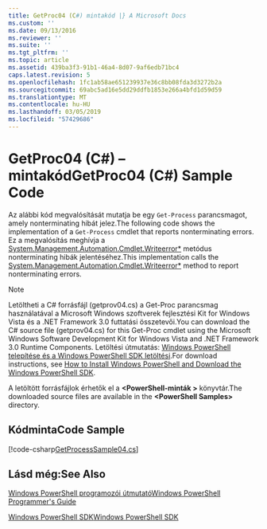 ```yaml
---
title: GetProc04 (C#) mintakód |} A Microsoft Docs
ms.custom: ''
ms.date: 09/13/2016
ms.reviewer: ''
ms.suite: ''
ms.tgt_pltfrm: ''
ms.topic: article
ms.assetid: 439ba3f3-91b1-46a4-8d07-9af6edb71bc4
caps.latest.revision: 5
ms.openlocfilehash: 1fc1ab58ae651239937e36c8bb08fda3d3272b2a
ms.sourcegitcommit: 69abc5ad16e5dd29ddfb1853e266a4bfd1d59d59
ms.translationtype: MT
ms.contentlocale: hu-HU
ms.lasthandoff: 03/05/2019
ms.locfileid: "57429686"
---
```

# <a name="getproc04-c-sample-code"></a><span data-ttu-id="30d1e-102">GetProc04 (C#) – mintakód</span><span class="sxs-lookup"><span data-stu-id="30d1e-102">GetProc04 (C#) Sample Code</span></span>

<span data-ttu-id="30d1e-103">Az alábbi kód megvalósítását mutatja be egy `Get-Process` parancsmagot, amely nonterminating hibát jelez.</span><span class="sxs-lookup"><span data-stu-id="30d1e-103">The following code shows the implementation of a `Get-Process` cmdlet that reports nonterminating errors.</span></span> <span data-ttu-id="30d1e-104">Ez a megvalósítás meghívja a [System.Management.Automation.Cmdlet.Writeerror\*](/dotnet/api/System.Management.Automation.Cmdlet.WriteError) metódus nonterminating hibák jelentéséhez.</span><span class="sxs-lookup"><span data-stu-id="30d1e-104">This implementation calls the [System.Management.Automation.Cmdlet.Writeerror\*](/dotnet/api/System.Management.Automation.Cmdlet.WriteError) method to report nonterminating errors.</span></span>

> [!NOTE]
> <span data-ttu-id="30d1e-105">Letöltheti a C# forrásfájl (getprov04.cs) a Get-Proc parancsmag használatával a Microsoft Windows szoftverek fejlesztési Kit for Windows Vista és a .NET Framework 3.0 futtatási összetevői.</span><span class="sxs-lookup"><span data-stu-id="30d1e-105">You can download the C# source file (getprov04.cs) for this Get-Proc cmdlet using the Microsoft Windows Software Development Kit for Windows Vista and .NET Framework 3.0 Runtime Components.</span></span> <span data-ttu-id="30d1e-106">Letöltési útmutatás: [Windows PowerShell telepítése és a Windows PowerShell SDK letöltési](/powershell/developer/installing-the-windows-powershell-sdk).</span><span class="sxs-lookup"><span data-stu-id="30d1e-106">For download instructions, see [How to Install Windows PowerShell and Download the Windows PowerShell SDK](/powershell/developer/installing-the-windows-powershell-sdk).</span></span>
>
> <span data-ttu-id="30d1e-107">A letöltött forrásfájlok érhetők el a  **\<PowerShell-minták >** könyvtár.</span><span class="sxs-lookup"><span data-stu-id="30d1e-107">The downloaded source files are available in the **\<PowerShell Samples>** directory.</span></span>

## <a name="code-sample"></a><span data-ttu-id="30d1e-108">Kódminta</span><span class="sxs-lookup"><span data-stu-id="30d1e-108">Code Sample</span></span>

[!code-csharp[GetProcessSample04.cs](../../powershell-sdk-samples/SDK-2.0/csharp/GetProcessSample04/GetProcessSample04.cs#L11-L98 "GetProcessSample04.cs")]

## <a name="see-also"></a><span data-ttu-id="30d1e-109">Lásd még:</span><span class="sxs-lookup"><span data-stu-id="30d1e-109">See Also</span></span>

[<span data-ttu-id="30d1e-110">Windows PowerShell programozói útmutató</span><span class="sxs-lookup"><span data-stu-id="30d1e-110">Windows PowerShell Programmer's Guide</span></span>](./windows-powershell-programmer-s-guide.md)

[<span data-ttu-id="30d1e-111">Windows PowerShell SDK</span><span class="sxs-lookup"><span data-stu-id="30d1e-111">Windows PowerShell SDK</span></span>](../windows-powershell-reference.md)